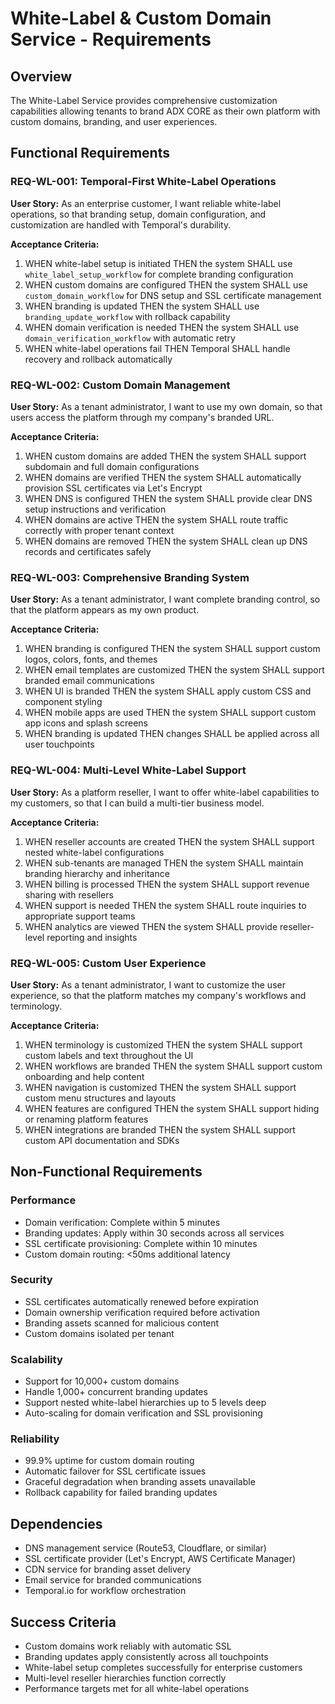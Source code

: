 # White-Label & Custom Domain Service - Requirements

## Overview
The White-Label Service provides comprehensive customization capabilities allowing tenants to brand ADX CORE as their own platform with custom domains, branding, and user experiences.

## Functional Requirements

### REQ-WL-001: Temporal-First White-Label Operations
**User Story:** As an enterprise customer, I want reliable white-label operations, so that branding setup, domain configuration, and customization are handled with Temporal's durability.

**Acceptance Criteria:**
1. WHEN white-label setup is initiated THEN the system SHALL use `white_label_setup_workflow` for complete branding configuration
2. WHEN custom domains are configured THEN the system SHALL use `custom_domain_workflow` for DNS setup and SSL certificate management
3. WHEN branding is updated THEN the system SHALL use `branding_update_workflow` with rollback capability
4. WHEN domain verification is needed THEN the system SHALL use `domain_verification_workflow` with automatic retry
5. WHEN white-label operations fail THEN Temporal SHALL handle recovery and rollback automatically

### REQ-WL-002: Custom Domain Management
**User Story:** As a tenant administrator, I want to use my own domain, so that users access the platform through my company's branded URL.

**Acceptance Criteria:**
1. WHEN custom domains are added THEN the system SHALL support subdomain and full domain configurations
2. WHEN domains are verified THEN the system SHALL automatically provision SSL certificates via Let's Encrypt
3. WHEN DNS is configured THEN the system SHALL provide clear DNS setup instructions and verification
4. WHEN domains are active THEN the system SHALL route traffic correctly with proper tenant context
5. WHEN domains are removed THEN the system SHALL clean up DNS records and certificates safely

### REQ-WL-003: Comprehensive Branding System
**User Story:** As a tenant administrator, I want complete branding control, so that the platform appears as my own product.

**Acceptance Criteria:**
1. WHEN branding is configured THEN the system SHALL support custom logos, colors, fonts, and themes
2. WHEN email templates are customized THEN the system SHALL support branded email communications
3. WHEN UI is branded THEN the system SHALL apply custom CSS and component styling
4. WHEN mobile apps are used THEN the system SHALL support custom app icons and splash screens
5. WHEN branding is updated THEN changes SHALL be applied across all user touchpoints

### REQ-WL-004: Multi-Level White-Label Support
**User Story:** As a platform reseller, I want to offer white-label capabilities to my customers, so that I can build a multi-tier business model.

**Acceptance Criteria:**
1. WHEN reseller accounts are created THEN the system SHALL support nested white-label configurations
2. WHEN sub-tenants are managed THEN the system SHALL maintain branding hierarchy and inheritance
3. WHEN billing is processed THEN the system SHALL support revenue sharing with resellers
4. WHEN support is needed THEN the system SHALL route inquiries to appropriate support teams
5. WHEN analytics are viewed THEN the system SHALL provide reseller-level reporting and insights

### REQ-WL-005: Custom User Experience
**User Story:** As a tenant administrator, I want to customize the user experience, so that the platform matches my company's workflows and terminology.

**Acceptance Criteria:**
1. WHEN terminology is customized THEN the system SHALL support custom labels and text throughout the UI
2. WHEN workflows are branded THEN the system SHALL support custom onboarding and help content
3. WHEN navigation is customized THEN the system SHALL support custom menu structures and layouts
4. WHEN features are configured THEN the system SHALL support hiding or renaming platform features
5. WHEN integrations are branded THEN the system SHALL support custom API documentation and SDKs

## Non-Functional Requirements

### Performance
- Domain verification: Complete within 5 minutes
- Branding updates: Apply within 30 seconds across all services
- SSL certificate provisioning: Complete within 10 minutes
- Custom domain routing: <50ms additional latency

### Security
- SSL certificates automatically renewed before expiration
- Domain ownership verification required before activation
- Branding assets scanned for malicious content
- Custom domains isolated per tenant

### Scalability
- Support for 10,000+ custom domains
- Handle 1,000+ concurrent branding updates
- Support nested white-label hierarchies up to 5 levels deep
- Auto-scaling for domain verification and SSL provisioning

### Reliability
- 99.9% uptime for custom domain routing
- Automatic failover for SSL certificate issues
- Graceful degradation when branding assets unavailable
- Rollback capability for failed branding updates

## Dependencies
- DNS management service (Route53, Cloudflare, or similar)
- SSL certificate provider (Let's Encrypt, AWS Certificate Manager)
- CDN service for branding asset delivery
- Email service for branded communications
- Temporal.io for workflow orchestration

## Success Criteria
- Custom domains work reliably with automatic SSL
- Branding updates apply consistently across all touchpoints
- White-label setup completes successfully for enterprise customers
- Multi-level reseller hierarchies function correctly
- Performance targets met for all white-label operations